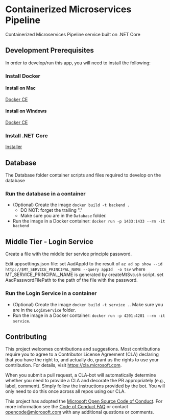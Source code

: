 # Containerized Microservices Pipeline

Containerized Microservices Pipeline service built on .NET Core

## Development Prerequisites

In order to develop/run this app, you will need to install the following:

### Install Docker

#### Install on Mac

[Docker CE](https://docs.docker.com/docker-for-mac/install/)

#### Install on Windows

[Docker CE](https://docs.docker.com/docker-for-windows/install/)

### Install .NET Core

[Installer](https://www.microsoft.com/net/download/windows)

## Database

The Database folder container scripts and files required to develop on the database

### Run the database in a container

- (Optional) Create the  image `docker build -t backend .`
    - DO NOT: forget the trailing "."
    - Make sure you are in the `Database` folder.
- Run the image in a Docker container: `docker run -p 1433:1433 --rm -it backend`

## Middle Tier - Login Service

Create a file with the middle tier service principle password.

Edit appsettings.json file:
set AadAppId to the result of `az ad sp show --id http://$MT_SERVICE_PRINCIPAL_NAME --query appId  -o tsv` where MT_SERVICE_PRINCIPAL_NAME is generated by createMtSvc.sh script.
set AadPasswordFilePath to the path of the file with the password.

### Run the Login Service in a container

- (Optional) Create the image `docker build -t service .`. Make sure you are in the `LoginService` folder.
- Run the image in a Docker container: `docker run -p 4201:4201 --rm -it service`.

## Contributing

This project welcomes contributions and suggestions.  Most contributions require you to agree to a
Contributor License Agreement (CLA) declaring that you have the right to, and actually do, grant us
the rights to use your contribution. For details, visit https://cla.microsoft.com.

When you submit a pull request, a CLA-bot will automatically determine whether you need to provide
a CLA and decorate the PR appropriately (e.g., label, comment). Simply follow the instructions
provided by the bot. You will only need to do this once across all repos using our CLA.

This project has adopted the [Microsoft Open Source Code of Conduct](https://opensource.microsoft.com/codeofconduct/).
For more information see the [Code of Conduct FAQ](https://opensource.microsoft.com/codeofconduct/faq/) or
contact [opencode@microsoft.com](mailto:opencode@microsoft.com) with any additional questions or comments.
